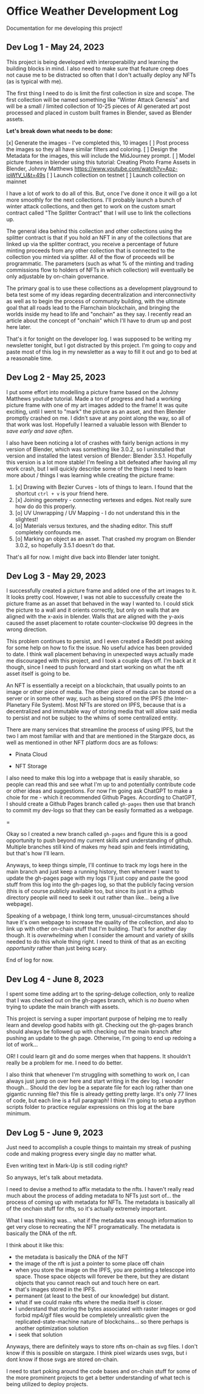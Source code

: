 # Office Weather Development Log

Documentation for me developing this project!

## Dev Log 1 - May 24, 2023

This project is being developed with interoperability and learning the building blocks in mind. I also need to make sure that feature creep does not cause me to be distracted so often that I don't actually deploy any NFTs (as is typical with me).

The first thing I need to do is limit the first collection in size and scope. The first collection will be named something like "Winter Attack Genesis" and will be a small / limited collection of 10-25 pieces of AI generated art post processed and placed in custom built frames in Blender, saved as Blender assets.

**Let's break down what needs to be done:**

[x] Generate the images - I've completed this, 10 images
[ ] Post process the images so they all have similar filters and coloring.
[ ] Design the Metadata for the images, this will include the MidJourney prompt.
[ ] Model picture frames in blender using this tutorial: Creating Photo Frame Assets in Blender, Johnny Matthews https://www.youtube.com/watch?v=Apz-ioWfV_U&t=49s
[ ] Launch collection on testnet
[ ] Launch collection on mainnet

I have a lot of work to do all of this. But, once I've done it once it will go a lot more smoothly for the next collections. I'll probably launch a bunch of winter attack collections, and then get to work on the custom smart contract called "The Splitter Contract" that I will use to link the collections up.

The general idea behind this collection and other collections using the splitter contract is that if you hold an NFT in any of the collections that are linked up via the splitter contract, you receive a percentage of future minting proceeds from any other collection that is connected to the collection you minted via splitter. All of the flow of proceeds will be programmatic. The parameters (such as what % of the minting and trading commissions flow to holders of NFTs in which collection) will eventually be only adjustable by on-chain governance.

The primary goal is to use these collections as a development playground to beta test some of my ideas regarding decentralization and interconnectivity as well as to begin the process of community building, with the ultimate goal that all roads lead to the Flarnchain blockchain, and bringing the worlds inside my head to life and "onchain" as they say. I recently read an article about the concept of "onchain" which I'll have to drum up and post here later.

That's it for tonight on the developer log. I was supposed to be writing my newsletter tonight, but I got distracted by this project. I'm going to copy and paste most of this log in my newsletter as a way to fill it out and go to bed at a reasonable time.


## Dev Log 2 - May 25, 2023

I put some effort into modelling a picture frame based on the Johnny Matthews youtube tutorial. Made a ton of progress and had a working picture frame with one of my art images added to the frame! It was quite exciting, until I went to "mark" the picture as an asset, and then Blender promptly crashed on me. I didn't save at any point along the way, so all of that work was lost. Hopefully I learned a valuable lesson with Blender to *save early and save often*.

I also have been noticing a lot of crashes with fairly benign actions in my version of Blender, which was something like 3.0.2, so I uninstalled that version and installed the latest version of Blender: Blender 3.5.1. Hopefully this version is a lot more stable! I'm feeling a bit defeated after having all my work crash, but I will quickly describe some of the things I need to learn more about / things I was learning while creating the picture frame:

1. [x] Drawing with Bezier Curves - lots of things to learn. I found that the shortcut `ctrl + v` is your friend here.
2. [x] Joining geometry - connecting vertexes and edges. Not really sure how do do this properly.
3. [o] UV Unwrapping / UV Mapping - I do not understand this in the slightest!
4. [o] Materials versus textures, and the shading editor. This stuff completely confounds me.
5. [o] Marking an object as an asset. That crashed my program on Blender 3.0.2, so hopefully 3.5.1 doesn't do that.

That's all for now. I might dive back into Blender later tonight.

## Dev Log 3 - May 29, 2023

I successfully created a picture frame and added one of the art images to it. It looks pretty cool. However, I was not able to successfully create the picture frame as an asset that behaved in the way I wanted to. I could stick the picture to a wall and it orients correctly, but only on walls that are aligned with the x-axis in blender. Walls that are aligned with the y-axis caused the asset placement to rotate counter-clockwise 90 degrees in the wrong direction.

This problem continues to persist, and I even created a Reddit post asking for some help on how to fix the issue. No useful advice has been provided to date. I think wall placement behaving in unexpected ways actually made me discouraged with this project, and I took a couple days off. I'm back at it though, since I need to push forward and start working on what the nft asset itself is going to be.

An NFT is essentially a receipt on a blockchain, that usually points to an image or other piece of media. The other piece of media can be stored on a server or in some other way, such as being stored on the IPFS (the Inter-Planetary File System). Most NFTs are stored on IPFS, because that is a decentralized and immutable way of storing media that will allow said media to persist and not be subjec to the whims of some centralized entity.

There are many services that streamline the process of using IPFS, but the two I am most familiar with and that are mentioned in the Stargaze docs, as well as mentioned in other NFT platform docs are as follows:

- Pinata Cloud

- NFT Storage

I also need to make this log into a webpage that is easily sharable, so people can read this and see what I'm up to and potentially contribute code or other ideas and suggestions. For now I'm going ask ChatGPT to make a choie for me - which it recommended Github Pages. According to ChatGPT, I should create a Github Pages branch called `gh-pages` then use that branch to commit my dev-logs so that they can be easily formatted as a webpage.

=

Okay so I created a new branch called `gh-pages` and figure this is a good opportunity to push beyond my current skills and understanding of github. Multiple branches still kind of makes my head spin and feels intimidating, but that's how I'll learn.

Anyways, to keep things simple, I'll continue to track my logs here in the main branch and just keep a running history, then whenever I want to update the gh-pages page with my logs I'll just copy and paste the good stuff from this log into the gh-pages log, so that the publicly facing version (this is of course publicly available too, but since its just in a github directory people will need to seek it out rather than like... being a live webpage).

Speaking of a webpage, I think long term, unusual-circumstances should have it's own webpage to increase the quality of the collection, and also to link up with other on-chain stuff that I'm building. That's for another day though. It is *overwhelming* when I consider the amount and variety of skills needed to do this whole thing right. I need to think of that as an exciting *opportunity* rather than just being scary.

End of log for now.

## Dev Log 4 - June 8, 2023

I spent some time adding art to the spring-deluge collection, only to realize that I was checked out on the gh-pages branch, which is *no bueno* when trying to update the main branch with assets.

This project is serving a super important purpose of helping me to really learn and develop good habits with git. Checking out the gh-pages branch should always be followed up with checking out the main branch after pushing an update to the gh page. Otherwise, I'm going to end up redoing a lot of work...

OR! I could learn git and do some merges when that happens. It shouldn't really be a problem for me. I need to do better.

I also think that whenever I'm struggling with something to work on, I can always just jump on over here and start writing in the dev log. I wonder though... Should the dev log be a separate file for each log rather than one gigantic running file? this file is already getting pretty large. It's only 77 lines of code, but each line is a full paragraph! I think I'm going to setup a python scripts folder to practice regular expressions on this log at the bare minimum.

## Dev Log 5 - June 9, 2023

Just need to accomplish a couple things to maintain my streak of pushing code and making progress every single day no matter what.

Even writing text in Mark-Up is still coding right?

So anyways, let's talk about metadata.

I need to devise a method to affix metadata to the nfts. I haven't really read much about the process of adding metadata to NFTs just sort of... the process of coming up with metadata for NFTs. The metadata is basically all of the onchain stuff for nfts, so it's actually extremely important.

What I was thinking was... what if the metadata was enough information to get very close to recreating the NFT programatically. The metadata is basically the DNA of the nft.

I think about it like this:

- the metadata is basically the DNA of the NFT
- the image of the nft is just a pointer to some place off chain
- when you store the image on the IPFS, you are pointing a telescope into space. Those space objects will forever be there, but they are distant objects that you cannot reach out and touch here on eart.
- that's images stored in the IPFS.
- permanent (at least to the best of our knowledge) but distant.
- what if we could make nfts where the media itself is closer.
- I understand that storing the bytes associated with raster images or god forbid mp4/gif files would be completely unrealistic given the replicated-state-machine nature of blockchains... so there perhaps is another optimization solution
- i seek that solution

Anyways, there are definitely ways to store nfts on-chain as svg files. I don't know if this is possible on stargaze. I think pixel wizards uses svgs, but i dont know if those svgs are stored on-chain.

I need to start poking around the code bases and on-chain stuff for some of the more prominent projects to get a better understanding of what tech is being utilized to deploy projects.